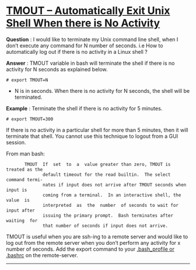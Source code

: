 # [TMOUT – Automatically Exit Unix Shell When there is No Activity](http://www.thegeekstuff.com/2010/05/tmout-exit-bash-shell-when-no-activity/)



 **Question** : I would like to terminate my Unix command line shell, when I don’t execute any command for N number of seconds. i.e How to automatically log out if there is no activity in a Linux shell ?

 **Answer** : TMOUT variable in bash will terminate the shell if there is no activity for N seconds as explained below.



    # export TMOUT=N


  * N is in seconds. When there is no activity for N seconds, the shell will be terminated.



 **Example** : Terminate the shell if there is no activity for 5 minutes.


    # export TMOUT=300


If there is no activity in a particular shell for more than 5 minutes, then it will terminate that shell. You cannot use this technique to logout from a GUI session.

From man bash:


           TMOUT  If  set  to  a  value greater than zero, TMOUT is treated as the
                  default timeout for the read builtin.  The select command termi‐
                  nates if input does not arrive after TMOUT seconds when input is
                  coming from a terminal.  In an interactive shell, the  value  is
                  interpreted  as  the  number  of seconds to wait for input after
                  issuing the primary prompt.  Bash terminates after  waiting  for
                  that number of seconds if input does not arrive.


TMOUT is useful when you are ssh-ing to a remote server and would like to log out from the remote server when you don’t perform any activity for x number of seconds. Add the export command to your [.bash_profile or .bashrc](http://www.thegeekstuff.com/2008/10/execution-sequence-for-bash_profile-bashrc-bash_login-profile-and-bash_logout/) on the remote-server.

---
